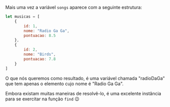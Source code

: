 Mais uma vez a variável `songs` aparece com a seguinte estrutura:

``` javascript
let musicas = [
	{
		id: 1,
		nome: "Radio Ga Ga",
		pontuacao: 8.5
	},
	{
		id: 2,
		nome: "Birds",
		pontuacao: 7.8
	}
]
```


O que nós queremos como resultado, é uma variável chamada "radioDaGa" que tem apenas o elemento cujo nome é "Radio Ga Ga".

Embora existam muitas maneiras de resolvê-lo, é uma excelente instância para se exercitar na função `find` :wink:
